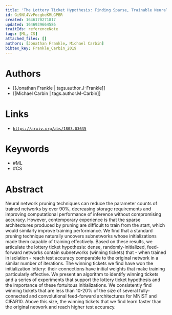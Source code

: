 ```yaml
---
title: 'The Lottery Ticket Hypothesis: Finding Sparse, Trainable Neural Networks'
id: Gi9Nl4VvPocgbeKMLGPBR
created: 1646170271817
updated: 1646939664586
traitIds: referenceNote
tags: [ML, CS]
attached_files: []
authors: [Jonathan Frankle, Michael Carbin]
bibtex_key: Frankle_Carbin_2019
---
```

# Authors
 - [[Jonathan Frankle | tags.author.J-Frankle]]
 - [[Michael Carbin | tags.author.M-Carbin]]

# Links
 - [`https://arxiv.org/abs/1803.03635`](https://arxiv.org/abs/1803.03635)

# Keywords
 - #ML
 - #CS


# Abstract  
Neural network pruning techniques can reduce the parameter counts of trained networks by over 90%, decreasing storage requirements and improving computational performance of inference without compromising accuracy. However, contemporary experience is that the sparse architectures produced by pruning are difficult to train from the start, which would similarly improve training performance. We find that a standard pruning technique naturally uncovers subnetworks whose initializations made them capable of training effectively. Based on these results, we articulate the lottery ticket hypothesis: dense, randomly-initialized, feed-forward networks contain subnetworks (winning tickets) that - when trained in isolation - reach test accuracy comparable to the original network in a similar number of iterations. The winning tickets we find have won the initialization lottery: their connections have initial weights that make training particularly effective. We present an algorithm to identify winning tickets and a series of experiments that support the lottery ticket hypothesis and the importance of these fortuitous initializations. We consistently find winning tickets that are less than 10-20% of the size of several fully-connected and convolutional feed-forward architectures for MNIST and CIFAR10. Above this size, the winning tickets that we find learn faster than the original network and reach higher test accuracy.

